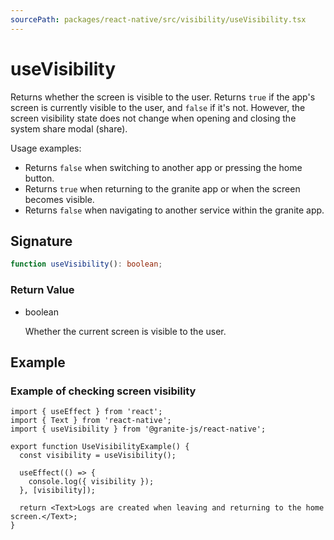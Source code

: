 ```yaml
---
sourcePath: packages/react-native/src/visibility/useVisibility.tsx
---
```


# useVisibility

Returns whether the screen is visible to the user.
Returns `true` if the app's screen is currently visible to the user, and `false` if it's not. However, the screen visibility state does not change when opening and closing the system share modal (share).

Usage examples:

- Returns `false` when switching to another app or pressing the home button.
- Returns `true` when returning to the granite app or when the screen becomes visible.
- Returns `false` when navigating to another service within the granite app.

## Signature

```typescript
function useVisibility(): boolean;
```

### Return Value

<ul class="post-parameters-ul">
  <li class="post-parameters-li post-parameters-li-root">
    <span class="post-parameters--type">boolean</span>
    <br />
    <p class="post-parameters--description">Whether the current screen is visible to the user.</p>
  </li>
</ul>

## Example

### Example of checking screen visibility

```tsx
import { useEffect } from 'react';
import { Text } from 'react-native';
import { useVisibility } from '@granite-js/react-native';

export function UseVisibilityExample() {
  const visibility = useVisibility();

  useEffect(() => {
    console.log({ visibility });
  }, [visibility]);

  return <Text>Logs are created when leaving and returning to the home screen.</Text>;
}
```
